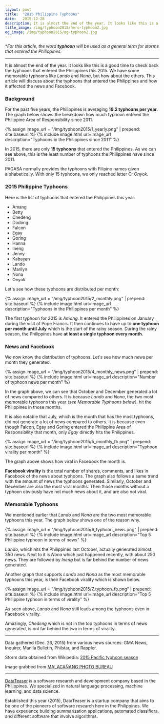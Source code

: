 ```yaml
---
layout: post
title:  "2015 Philippine Typhoons"
date:   2015-12-28
description: It is almost the end of the year. It looks like this is a good time to check back the typhoons that entered the Philippines this 2015. We have some memorable typhoons like Lando and Nona, but how about the others. This article will discuss about the typhoons that entered the Philippines and how it affected the news and Facebook.
title_image: /img/typhoon2015/hero-typhoon2.jpg
og_image: /img/typhoon2015/og-typhoon2.jpg
---
```

\**For this article, the word **typhoon** will be used as a general term for storms that entered the Philippines.*

---

It is almost the end of the year. It looks like this is a good time to check back the typhoons that entered the Philippines this 2015. We have some memorable typhoons like *Lando* and *Nona*, but how about the others. This article will discuss about the typhoons that entered the Philippines and how it affected the news and Facebook.

### Background

For the past five years, the Philippines is averaging **19.2 typhoons per year**. The graph below shows the breakdown how much typhoon entered the Philippine Area of Responsibility since 2011.

{% assign image_url = "/img/typhoon2015/1_yearly.png" | prepend: site.baseurl %}
{% include image.html url=image_url description="Typhoons in the Philippines since 2011" %}

In 2015, there are only **15 typhoons** that entered the Philippines. As we can see above, this is the least number of typhoons the Philippines have since 2011.

PAGASA normally provides the typhoons with Filipino names given alphabetically. With only 15 typhoons, we only reached letter O: *Onyok*.

### 2015 Philippine Typhoons

Here is the list of typhoons that entered the Philippines this year:

- Amang
- Betty
- Chedeng
- Dodong
- Falcon
- Egay
- Goring
- Hanna
- Ineng
- Jenny
- Kabayan
- Lando
- Marilyn
- Nona
- Onyok

Let's see how these typhoons are distributed per month:

{% assign image_url = "/img/typhoon2015/2_monthly.png" | prepend: site.baseurl %}
{% include image.html url=image_url description="Typhoons in the Philippines per month" %}

The first typhoon for 2015 is *Amang*. It entered the Philippines on January during the visit of Pope Francis. It then continues to have up to **one typhoon per month until July** which is the start of the rainy season. During the rainy season, the Philippines have **at least a single typhoon every month**.

### News and Facebook

We now know the distribution of typhoons. Let's see how much news per month they generated.

{% assign image_url = "/img/typhoon2015/4_monthly_news.png" | prepend: site.baseurl %}
{% include image.html url=image_url description="Number of typhoon news per month" %}

In the graph above, we can see that October and December generated a lot of news compared to others. It is because *Lando* and *Nona*, the two most memorable typhoons this year *(see Memorable Typhoons below)*, hit the Philippines in those months.

It is also notable that July, which is the month that has the most typhoons, did not generate a lot of news compared to others. It is because even though Falcon, Egay and Goring entered the Philippine Area of Responsibility that month, only *Egay* directly hits the Philippines.

{% assign image_url = "/img/typhoon2015/5_monthly_fb.png" | prepend: site.baseurl %}
{% include image.html url=image_url description="Typhoon virality per month" %}

The graph above shows how viral in Facebook the month is.

**Facebook virality** is the total number of shares, comments, and likes in Facebook of the news about typhoons. The graph also follows a same trend with the amount of news the typhoons generated. Similarly, October and December are also the most viral months. Then those months without a typhoon obviously have not much news about it, and are also not viral.

### Memorable Typhoons

We mentioned earlier that *Lando* and *Nona* are the two most memorable typhoons this year. The graph below shows one of the reason why.

{% assign image_url = "/img/typhoon2015/6_typhoon_news.png" | prepend: site.baseurl %}
{% include image.html url=image_url description="Top 5 Philippine typhoon in terms of news" %}

*Lando*, which hits the Philippines last October, actually generated almost 350 news. Next to it is *Nona* which just happened recently, with about 250 news. They are followed by *Ineng* but is far behind the number of news generated.

Another graph that supports *Lando* and *Nona* as the most memorable typhoons this year, is their Facebook virality which is shown below.

{% assign image_url = "/img/typhoon2015/7_typhoon_fb.png" | prepend: site.baseurl %}
{% include image.html url=image_url description="Top 5 Philippine typhoon in terms of virality" %}

As seen above, *Lando* and *Nona* still leads among the typhoons even in Facebook virality.

Amazingly, *Chedeng* which is not in the top typhoons in terms of news generated, is not far behind the two in terms of virality.

---

Data gathered (Dec. 26, 2015) from various news sources: GMA News, Inquirer, Manila Bulletin, Philstar, and Rappler.

Storm data obtained from Wikipedia: [2015 Pacific typhoon season](https://en.wikipedia.org/wiki/2015_Pacific_typhoon_season)

Image grabbed from [MALACAÑANG PHOTO BUREAU](http://www.pcoo.gov.ph/photos-oct2015/photo01-101615.htm)

---

[DataTeaser](http://www.datateaser.com/) is a software research and development company based in the Philippines. We specialized in natural language processing, machine learning, and data science.

Established this year (2015), DataTeaser is a startup company that aims to be one of the pioneers of software research here in the Philippines. We have experience building summarization applications, automated classifiers, and different software that involve algorithms.